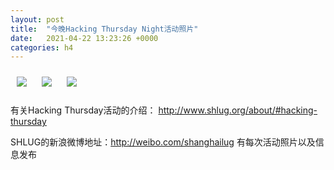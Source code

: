 ```yaml
---
layout: post
title:  "今晚Hacking Thursday Night活动照片"
date:   2021-04-22 13:23:26 +0000
categories: h4
---
```


[<img src='/res2021q2/l422.h4/l422_1942_0600+08.1920p.jpg' style='margin:10px'>](/res2021q2/l422.h4/l422_1942_0600+08.JPG)
[<img src='/res2021q2/l422.h4/l422_1942_2100+08.1920p.jpg' style='margin:10px'>](/res2021q2/l422.h4/l422_1942_2100+08.JPG)
[<img src='/res2021q2/l422.h4/l422_2019_5900+08.1920p.jpg' style='margin:10px'>](/res2021q2/l422.h4/l422_2019_5900+08.JPG)

有关Hacking Thursday活动的介绍：
http://www.shlug.org/about/#hacking-thursday

SHLUG的新浪微博地址：http://weibo.com/shanghailug 有每次活动照片以及信息发布


